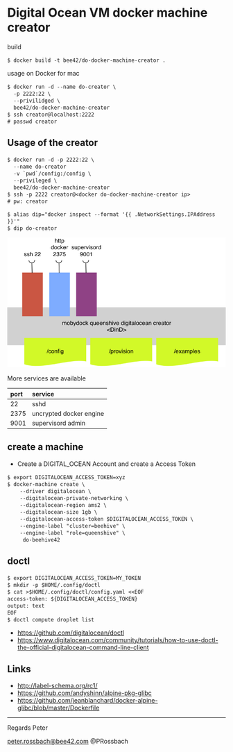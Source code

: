 # Digital Ocean VM docker machine creator

build

```
$ docker build -t bee42/do-docker-machine-creator .
```

usage on Docker for mac

```
$ docker run -d --name do-creator \
  -p 2222:22 \
  --privilidged \
  bee42/do-docker-machine-creator
$ ssh creator@localhost:2222
# passwd creator
```


## Usage of the creator
```
$ docker run -d -p 2222:22 \
  --name do-creator
  -v `pwd`/config:/config \
  --privileged \
  bee42/do-docker-machine-creator
$ ssh -p 2222 creator@<docker do-docker-machine-creator ip>
# pw: creator
```

```
$ alias dip="docker inspect --format '{{ .NetworkSettings.IPAddress }}'"
$ dip do-creator
```

![](images/do-creator-design.png)

More services are available

| port | service                 |
|:-----|:------------------------|
| 22   | sshd                    |
| 2375 | uncrypted docker engine |
| 9001 | supervisord admin       |

## create a machine

* Create a DIGITAL_OCEAN Account and create a Access Token

```
$ export DIGITALOCEAN_ACCESS_TOKEN=xyz
$ docker-machine create \
    --driver digitalocean \
    --digitalocean-private-networking \
    --digitalocean-region ams2 \
    --digitalocean-size 1gb \
    --digitalocean-access-token $DIGITALOCEAN_ACCESS_TOKEN \
    --engine-label "cluster=beehive" \
    --engine-label "role=queenshive" \
     do-beehive42
```

## doctl

```
$ export DIGITALOCEAN_ACCESS_TOKEN=MY_TOKEN
$ mkdir -p $HOME/.config/doctl
$ cat >$HOME/.config/doctl/config.yaml <<EOF
access-token: ${DIGITALOCEAN_ACCESS_TOKEN}
output: text
EOF
$ doctl compute droplet list
```

* https://github.com/digitalocean/doctl
* https://www.digitalocean.com/community/tutorials/how-to-use-doctl-the-official-digitalocean-command-line-client

## Links

* http://label-schema.org/rc1/
* https://github.com/andyshinn/alpine-pkg-glibc
* https://github.com/jeanblanchard/docker-alpine-glibc/blob/master/Dockerfile

***

Regards
Peter

<peter.rossbach@bee42.com> @PRossbach

